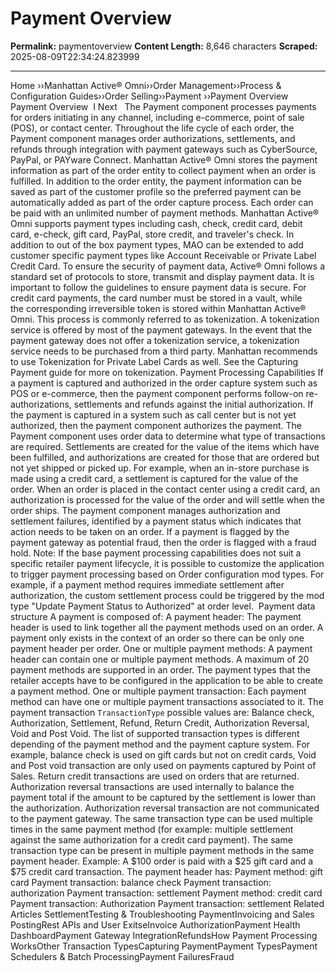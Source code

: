 # Payment Overview

**Permalink:** paymentoverview
**Content Length:** 8,646 characters
**Scraped:** 2025-08-09T22:34:24.823999

---

Home &rsaquo;&rsaquo;Manhattan Active® Omni&rsaquo;&rsaquo;Order Management&rsaquo;&rsaquo;Process & Configuration Guides&rsaquo;&rsaquo;Order Selling&rsaquo;&rsaquo;Payment ››Payment Overview Payment Overview &nbsp;I&nbsp;Next &nbsp; The Payment component processes payments for orders initiating in any channel, including&nbsp;e-commerce, point of sale (POS), or contact center. Throughout the life cycle of each order, the Payment component manages order authorizations, settlements, and refunds through integration&nbsp;with payment gateways such as CyberSource, PayPal, or PAYware Connect. Manhattan Active&reg; Omni stores the payment information as part of the order entity to collect payment when an order is fulfilled. In addition to the order entity, the payment information can be saved as part of the customer profile so the preferred payment can be automatically added as part of the order capture process. Each order can be paid with an unlimited number of payment methods. Manhattan Active&reg; Omni supports payment types including cash, check, credit card, debit card, e-check, gift card, PayPal, store credit, and traveler&#39;s check.&nbsp;In addition to out of the box payment types, MAO can be extended to add customer specific payment types like Account Receivable or Private Label Credit Card. To ensure the security of payment data, Active&reg; Omni follows a standard set of protocols to store, transmit and display payment data. It is important to follow the guidelines to ensure&nbsp;payment data is secure. For credit card payments,&nbsp;the card number must be stored in a vault, while the&nbsp;corresponding irreversible token is stored within Manhattan Active&reg; Omni. This process is commonly referred to as tokenization. A tokenization service is offered by most of the payment gateways. In the event that the payment gateway does not offer a tokenization service, a tokenization service needs to be purchased from a third party. Manhattan recommends to use Tokenization for Private Label Cards as well. See the&nbsp;Capturing Payment&nbsp;guide for more on tokenization. Payment Processing Capabilities If a payment is captured and authorized in the order capture system such as POS or e-commerce, then the payment component&nbsp;performs follow-on re-authorizations, settlements and refunds against the initial authorization. If the payment is captured in a system such as call center but is not yet authorized, then the payment component&nbsp;authorizes the payment. The Payment component&nbsp;uses order data to determine what type of transactions are required. Settlements are created for the value of the items which have been fulfilled,&nbsp;and authorizations are created for those that are ordered but not yet shipped or picked up. For example, when an in-store purchase is made using a credit card,&nbsp;a settlement is captured&nbsp;for the value of the order.&nbsp;When an&nbsp;order is placed in the contact center using a credit card, an authorization is processed for the value of the order and will settle when the order ships. The payment component&nbsp;manages authorization and settlement failures, identified by a&nbsp;payment status which indicates that action needs to be taken on an order. If a payment is flagged by the payment gateway as potential fraud, then the order is flagged with a fraud hold. Note: If the base payment processing capabilities does not suit a specific retailer payment lifecycle, it is possible to customize the application to trigger payment processing based on Order configuration mod types. For example, if a payment method requires immediate settlement after authorization, the custom settlement process could be triggered by the mod type &quot;Update Payment Status to Authorized&quot; at order level.&nbsp; Payment data structure A payment is composed of: A payment header: The payment header is used to link together all the payment methods used on an order. A payment only exists in the context of an order so there can be only one payment header per order. One or multiple payment methods: A payment header can contain one or multiple payment methods. A maximum of 20 payment methods are supported in an order. The payment types that the retailer accepts have to be configured in the application to be able to create a payment method. One or multiple payment transaction: Each payment method can have one or multiple payment transactions associated to it. The payment transaction `TransactionType` possible values are: Balance check, Authorization, Settlement, Refund, Return Credit, Authorization Reversal, Void and Post Void. The list of supported transaction types is different depending of the payment method and the payment capture system. For example, balance check is used on gift cards but not on credit cards, Void and Post void transaction are only used on payments captured by Point of Sales. Return credit transactions are used on orders that are returned. Authorization reversal transactions are used internally to balance the payment total if the amount to be captured by the settlement is lower than the authorization. Authorization reversal transaction are not communicated to the payment gateway. The same transaction type can be used multiple times in the same payment method (for example: multiple settlement against the same authorization for a credit card payment). The same transaction type can be present in multiple payment methods in the same payment header. Example: A $100 order is paid with a $25 gift card and a $75 credit card transaction. The payment header has: Payment method: gift card Payment transaction: balance check Payment transaction: authorization Payment transaction: settlement Payment method: credit card Payment transaction: Authorization Payment transaction: settlement Related Articles SettlementTesting & Troubleshooting PaymentInvoicing and Sales PostingRest APIs and User ExitseInvoice AuthorizationPayment Health DashboardPayment Gateway IntegrationRefundsHow Payment Processing WorksOther Transaction TypesCapturing PaymentPayment TypesPayment Schedulers & Batch ProcessingPayment FailuresFraud